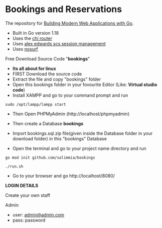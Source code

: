# Bookings and Reservations

The repository for [Building Modern Web Applications with Go](https://www.udemy.com/course/building-modern-web-applications-with-go/?referralCode=0415FB906223F10C6800).


- Built in Go version 1.18
- Uses the [chi router](github.com/go-chi/chi)
- Uses [alex edwards scs session management](github.com/alexedwards/scs)
- Uses [nosurf](github.com/justinas/nosurf)

Free Download Source Code "<b>bookings</b>"

- <b>Its all about for linux</b>
- FIRST Download the source code
- Extract the file and copy "bookings" folder
- Open this bookings folder in your fovourite Editor (Like: <b>Virtual studio code</b>)
- Install XAMPP and go to your command prompt and run
```
sudo /opt/lampp/lampp start
```
- Then Open PHPMyAdmin (http://localhost/phpmyadmin)

- Then create a Database <b>bookings</b>
- Import bookings.sql.zip file(given inside the Database folder in your download folder) in this "bookings" Database
- Open the terminal and go to your project name directory and run 
```
go mod init github.com/salimmia/bookings
```
```
./run.sh
```


- Go to your browser and go http://localhost/8080/


**LOGIN DETAILS** 

Create your own staff

Admin
- user: admin@admin.com
- pass: password